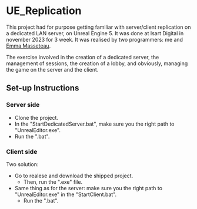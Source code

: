 # UE_Replication

This project had for purpose getting familiar with server/client replication on a dedicated LAN server, on Unreal Engine 5.
It was done at Isart Digital in november 2023 for 3 week.
It was realised by two programmers: me and [Emma Masseteau](https://github.com/Elmea).

The exercise involved in the creation of a dedicated server, the management of sessions, the creation of a lobby, and obviously, managing the game on the server and the client.

## Set-up Instructions

### Server side
* Clone the project.
* In the "StartDedicatedServer.bat", make sure you the right path to "UnrealEditor.exe".
* Run the ".bat".


### Client side
Two solution:
* Go to realese and download the shipped project.
  * Then, run the ".exe" file.
* Same thing as for the server: make sure you the right path to "UnrealEditor.exe" in the "StartClient.bat".
  * Run the ".bat".
